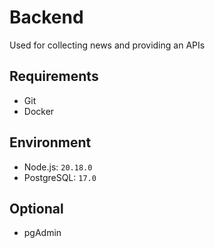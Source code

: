 # Backend
Used for collecting news and providing an APIs

## Requirements
- Git
- Docker

## Environment

- Node.js: `20.18.0`
- PostgreSQL: `17.0`

## Optional
- pgAdmin